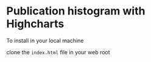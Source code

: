 # Publication histogram with Highcharts

To install in your local machine

clone the `index.html` file in your web root

